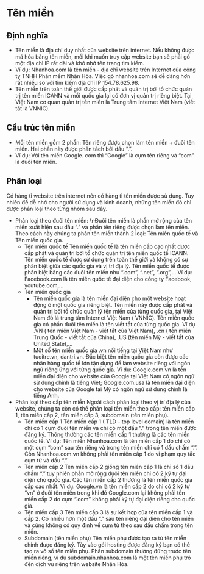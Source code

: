 # Tên miền
## Định nghĩa
- Tên miền là địa chỉ duy nhất của website trên internet. Nếu không được mã hóa bằng tên miền, mỗi khi muốn truy cập website bạn sẽ phải gõ một địa chỉ IP rất dài và khó nhớ tên trang tìm kiếm.
- Ví dụ: Nhanhoa.com là tên miền - địa chỉ website trên Internet của công ty TNHH Phần mềm Nhân Hòa. Việc gõ nhanhoa.com sẽ dễ dàng hơn rất nhiều so với tìm kiếm địa chỉ IP 154.78.625.98.
- Tên miền trên toàn thế giới được cấp phát và quản trị bởi tổ chức quản trị tên miền ICANN và mỗi quốc gia lại có đơn vị quản trị riêng biệt. Tại Việt Nam cơ quan quản trị tên miền là Trung tâm Internet Việt Nam (viết tắt là VNNIC).
## Cấu trúc tên miền
- Mỗi tên miền gồm 2 phần: Tên riêng được chọn làm tên miền + đuôi tên miền. Hai phần này được phân tách bởi dấu “.”.
- Ví dụ: Với tên miền Google. com thì “Google” là cụm tên riêng và “com” là đuôi tên miền.
## Phân loại
Có hàng tỉ website trên internet nên có hàng tỉ tên miền được sử dụng. Tuy nhiên để dễ nhớ cho người sử dụng và kinh doanh, những tên miền đó chỉ được phân loại theo từng nhóm sau đây. 
- Phân loại theo đuôi tên miền: 
\nĐuôi tên miền là phần mở rộng của tên miền xuất hiện sau dấu “.” và phần tên riêng được chọn làm tên miền. Theo cách này chúng ta phân tên miền thành 2 loại: Tên miền quốc tế và Tên miền quốc gia.
  - Tên miền quốc tế 
Tên miền quốc tế là tên miền cấp cao nhất được cấp phát và quản trị bởi tổ chức quản trị tên miền quốc tế ICANN. Tên miền quốc tế được sử dụng trên toàn thế giới và không có sự phân biệt giữa các quốc gia và vị trí địa lý. Tên miền quốc tế được phân biệt bằng các đuôi tên miền như “.com”, “.net”, “.org”,... Ví dụ: Facebook.com là tên miền quốc tế đại diện cho công ty Facebook, youtube.com,...
  - Tên miền quốc gia
    - Tên miền quốc gia là tên miền đại diện cho một website hoạt động ở một quốc gia riêng biệt. Tên miền này được cấp phát và quản trị bởi tổ chức quản lý tên miền của từng quốc gia, tại Việt Nam đó là trung tâm Internet Việt Nam ( VNNIC). Tên miền quốc gia có phần đuôi tên miền là tên viết tắt của từng quốc gia. Ví dụ .VN ( tên miền Việt Nam - viết tắt của Việt Nam), .cn ( tên miền Trung Quốc - viết tắt của China), .US (tên miền Mỹ - viết tắt của United State),... 
    - Một số tên miền quốc gia .vn nổi tiếng tại Việt Nam như tuoitre.vn, dantri.vn. Đặc biệt tên miền quốc gia còn được các nhãn hàng  quốc tế lớn tận dụng để làm website riêng với ngôn ngữ riêng ứng với từng quốc gia. Ví dụ: Google.com.vn là tên miền đại diện cho website của Google tại Việt Nam có ngôn ngữ sử dụng chính là tiếng Việt; Google.com.usa là tên miền đại diện cho website của Google tại Mỹ có ngôn ngữ sử dụng chính là tiếng Anh.
- Phân loại theo cấp tên miền
Ngoài cách phân loại theo vị trí địa lý của website, chúng ta còn có thể phân loại tên miền theo cấp: tên miền cấp 1, tên miền cấp 2, tên miền cấp 3,  subdomain (tên miền phụ).
  - Tên miền cấp 1
Tên miền cấp 1 ( TLD - top level domain) là tên miền chỉ có 1 cụm đuôi tên miền và chỉ có một dấu “.” trong tên miền được đăng ký. Thông thường các tên miền cấp 1 thường là các tên miền quốc tế. Ví dụ: Tên miền Nhanhoa.com là tên miền cấp 1 do chỉ có một cụm “com” sau tên riêng và trong tên miền chỉ có 1 dấu chấm “.”. Còn Nhanhoa.com.vn không phải tên miền cấp 1 do vi phạm quy tắc cụm từ và dấu “.” 
  - Tên miền cấp 2
Tên miền cấp 2 giống tên miền cấp 1 là chỉ số 1 dấu chấm “.” tuy nhiên phần mở rộng đuôi tên miền chỉ có 2 ký tự đại diện cho quốc gia. Các tên miền cấp 2 thường là tên miền quốc gia cấp cao nhất. Ví dụ: Google.vn là tên miền cấp 2 do chỉ có 2 ký tự “vn” ở đuôi tên miền trong khi đó Google.com lại không phải tên miền cấp 2 do cụm “.com” không phải ký tự đại diện riêng cho quốc gia. 
  - Tên miền cấp 3
Tên miền cấp 3 là sự kết hợp của tên miền cấp 1 và cấp 2. Có nhiều hơn một dấu “.” sau tên riêng đại diện cho tên miền và cũng không có quy định về cụm từ theo sau dấu chấm trong tên miền. 
  - Subdomain (tên miền phụ) 
Tên miền phụ được tạo ra từ tên miền chính được đăng ký. Tùy vào gói hosting được đăng ký bạn có thể tạo ra vô số tên miền phụ. Phần subdomain thường đứng trước tên miền riêng, ví dụ subdomain.nhanhoa.com là một tên miền phụ trỏ đến dịch vụ riêng trên website Nhân Hòa. 
